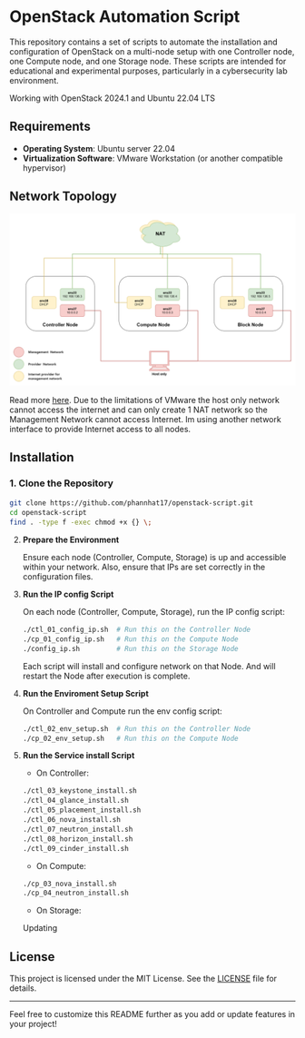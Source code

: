 # OpenStack Automation Script

This repository contains a set of scripts to automate the installation and configuration of OpenStack on a multi-node setup with one Controller node, one Compute node, and one Storage node. These scripts are intended for educational and experimental purposes, particularly in a cybersecurity lab environment.

Working with OpenStack 2024.1 and Ubuntu 22.04 LTS

## Requirements

- **Operating System**: Ubuntu server 22.04
- **Virtualization Software**: VMware Workstation (or another compatible hypervisor)

## Network Topology

![](./assets/network-topo.png)

Read more [here](https://docs.openstack.org/install-guide/environment-networking.html). Due to the limitations of VMware the host only network cannot access the internet and can only create 1 NAT network so the Management Network cannot access Internet. Im using another network interface to provide Internet access to all nodes.

## Installation

### 1. **Clone the Repository**

   ```bash
   git clone https://github.com/phannhat17/openstack-script.git
   cd openstack-script
   find . -type f -exec chmod +x {} \;
   ```

2. **Prepare the Environment**

   Ensure each node (Controller, Compute, Storage) is up and accessible within your network. Also, ensure that IPs are set correctly in the configuration files.

3. **Run the IP config Script**

   On each node (Controller, Compute, Storage), run the IP config script:
   
     ```bash
     ./ctl_01_config_ip.sh  # Run this on the Controller Node
     ./cp_01_config_ip.sh   # Run this on the Compute Node
     ./config_ip.sh         # Run this on the Storage Node
     ```

   Each script will install and configure network on that Node. And will restart the Node after execution is complete.

4. **Run the Enviroment Setup Script**

   On Controller and Compute run the env config script:
   
    ```bash
    ./ctl_02_env_setup.sh  # Run this on the Controller Node
    ./cp_02_env_setup.sh   # Run this on the Compute Node
    ```
    
4. **Run the Service install Script**

   - On Controller:
   
    ```bash
    ./ctl_03_keystone_install.sh
    ./ctl_04_glance_install.sh
    ./ctl_05_placement_install.sh
    ./ctl_06_nova_install.sh
    ./ctl_07_neutron_install.sh
    ./ctl_08_horizon_install.sh
    ./ctl_09_cinder_install.sh     
    ```

    - On Compute:

    ```bash
    ./cp_03_nova_install.sh
    ./cp_04_neutron_install.sh
    ```

    - On Storage:

    Updating

## License

This project is licensed under the MIT License. See the [LICENSE](LICENSE) file for details.

---

Feel free to customize this README further as you add or update features in your project!